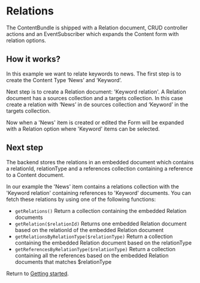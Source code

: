 # Relations #
The ContentBundle is shipped with a Relation document, CRUD controller actions and an EventSubscriber 
which expands the Content form with  relation options.

## How it works? ##
In this example we want to relate keywords to news. The first step is to create the Content Type ‘News’ and ‘Keyword’.

Next step is to create a Relation document: 'Keyword relation'. A Relation document has a sources collection and a 
targets collection. In this case create a relation with ‘News’ in de sources collection and ‘Keyword’ in the targets 
collection.

Now when a 'News' item is created or edited the Form will be expanded with a Relation option where 'Keyword' items 
can be selected.

## Next step ##
The backend stores the relations in an embedded document which contains a relationId, relationType and a references 
collection containing a reference to a Content document. 

In our example the 'News' item contains a relations collection with the 'Keyword relation' containing references to 
'Keyword' documents. You can fetch these relations by using one of the following functions:

* `getRelations()` Return a collection containing the embedded Relation documents
* `getRelation($relationId)` Returns one embedded Relation document based on the relationId of the embedded Relation document
* `getRelationsByRelationType($relationType)` Return a collection containing the embedded Relation document based on the relationType
* `getReferencesByRelationType($relationType)` Return a collection containing all the references based on the embedded Relation documents that matches $relationType

Return to [Getting started](index.md).